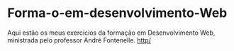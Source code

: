# Forma-o-em-desenvolvimento-Web
Aqui estão os meus exercícios da formação em Desenvolvimento Web, ministrada pelo professor André Fontenelle.
[http/](https://www.udemy.com/course/curso-desenvolvedor-web-completo/)
